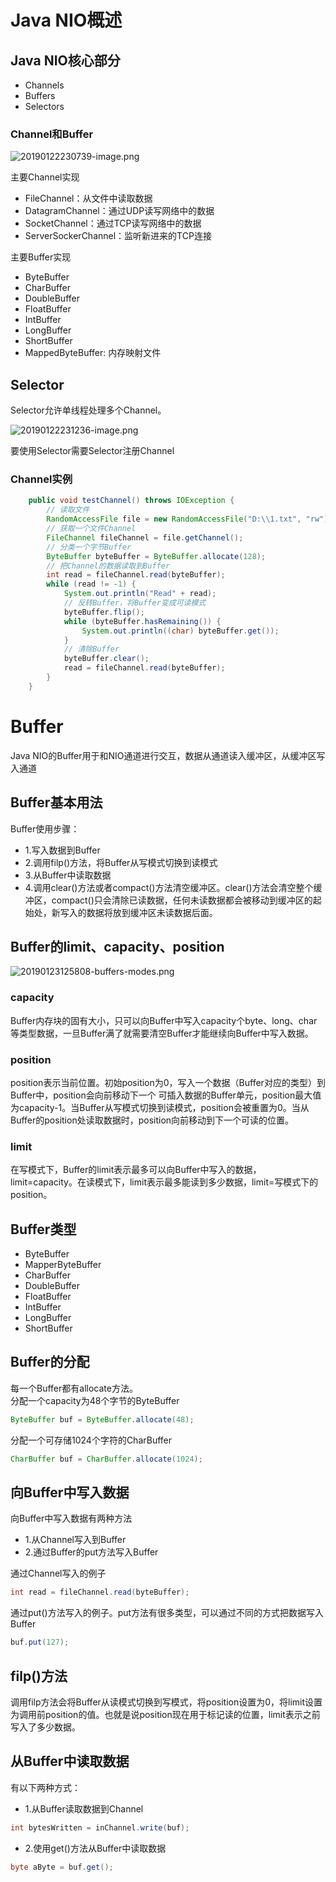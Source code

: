 # Java NIO概述
## Java NIO核心部分
- Channels
- Buffers
- Selectors
### Channel和Buffer
![20190122230739-image.png](https://raw.githubusercontent.com/jerryjoejj/yosoro-pic/master/img/20190122230739-image.png)

主要Channel实现
- FileChannel：从文件中读取数据
- DatagramChannel：通过UDP读写网络中的数据
- SocketChannel：通过TCP读写网络中的数据
- ServerSockerChannel：监听新进来的TCP连接

主要Buffer实现
- ByteBuffer
- CharBuffer
- DoubleBuffer
- FloatBuffer
- IntBuffer
- LongBuffer
- ShortBuffer
- MappedByteBuffer: 内存映射文件

## Selector
Selector允许单线程处理多个Channel。

![20190122231236-image.png](https://raw.githubusercontent.com/jerryjoejj/yosoro-pic/master/img/20190122231236-image.png)

要使用Selector需要Selector注册Channel

### Channel实例
```java
    public void testChannel() throws IOException {
        // 读取文件
        RandomAccessFile file = new RandomAccessFile("D:\\1.txt", "rw");
        // 获取一个文件Channel
        FileChannel fileChannel = file.getChannel();
        // 分类一个字节Buffer
        ByteBuffer byteBuffer = ByteBuffer.allocate(128);
        // 把Channel的数据读取到Buffer
        int read = fileChannel.read(byteBuffer);
        while (read != -1) {
            System.out.println("Read" + read);
            // 反转Buffer，将Buffer变成可读模式
            byteBuffer.flip();
            while (byteBuffer.hasRemaining()) {
                System.out.println((char) byteBuffer.get());
            }
            // 清除Buffer
            byteBuffer.clear();
            read = fileChannel.read(byteBuffer);
        }
    }
```
# Buffer
Java NIO的Buffer用于和NIO通道进行交互，数据从通道读入缓冲区，从缓冲区写入通道
## Buffer基本用法
Buffer使用步骤：
- 1.写入数据到Buffer
- 2.调用filp()方法，将Buffer从写模式切换到读模式
- 3.从Buffer中读取数据
- 4.调用clear()方法或者compact()方法清空缓冲区。clear()方法会清空整个缓冲区，compact()只会清除已读数据，任何未读数据都会被移动到缓冲区的起始处，新写入的数据将放到缓冲区未读数据后面。
## Buffer的limit、capacity、position
![20190123125808-buffers-modes.png](https://raw.githubusercontent.com/jerryjoejj/yosoro-pic/master/img/20190123125808-buffers-modes.png)
### capacity
Buffer内存块的固有大小，只可以向Buffer中写入capacity个byte、long、char等类型数据，一旦Buffer满了就需要清空Buffer才能继续向Buffer中写入数据。
### position
position表示当前位置。初始position为0，写入一个数据（Buffer对应的类型）到Buffer中，position会向前移动下一个 可插入数据的Buffer单元，position最大值为capacity-1。当Buffer从写模式切换到读模式，position会被重置为0。当从Buffer的position处读取数据时，position向前移动到下一个可读的位置。
### limit
在写模式下，Buffer的limit表示最多可以向Buffer中写入的数据，limit=capacity。在读模式下，limit表示最多能读到多少数据，limit=写模式下的position。
## Buffer类型
- ByteBuffer
- MapperByteBuffer
- CharBuffer
- DoubleBuffer
- FloatBuffer
- IntBuffer
- LongBuffer
- ShortBuffer
## Buffer的分配
每一个Buffer都有allocate方法。<br>
分配一个capacity为48个字节的ByteBuffer

```java
ByteBuffer buf = ByteBuffer.allocate(48);
```

分配一个可存储1024个字符的CharBuffer
```java
CharBuffer buf = CharBuffer.allocate(1024);
```
## 向Buffer中写入数据
向Buffer中写入数据有两种方法
- 1.从Channel写入到Buffer
- 2.通过Buffer的put方法写入Buffer

通过Channel写入的例子
```java
int read = fileChannel.read(byteBuffer);
```

通过put()方法写入的例子。put方法有很多类型，可以通过不同的方式把数据写入Buffer
```java
buf.put(127);
```

## filp()方法
调用filp方法会将Buffer从读模式切换到写模式，将position设置为0，将limit设置为调用前position的值。也就是说position现在用于标记读的位置，limit表示之前写入了多少数据。
## 从Buffer中读取数据
有以下两种方式：
- 1.从Buffer读取数据到Channel
```java
int bytesWritten = inChannel.write(buf);
```
- 2.使用get()方法从Buffer中读取数据
```java
byte aByte = buf.get();
```